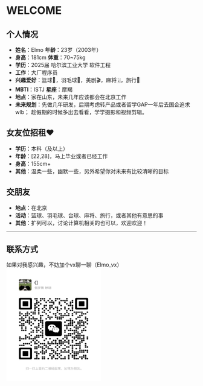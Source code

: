 # WELCOME
## 个人情况
- **姓名**：Elmo         **年龄**：23岁（2003年）
- **身高**：181cm      **体重**：70~75kg
- **学历**：2025届 哈尔滨工业大学 软件工程  
- **工作**：大厂程序员
- **兴趣爱好**：篮球🏀，羽毛球🏸，美剧🎬，麻将🀈，旅行🧳
- **MBTI**：ISTJ          **星座**：摩羯
- **地点**：家在山东，未来几年应该都会在北京工作
- **未来规划**：先做几年研发，后期考虑转产品或者留学GAP一年后去国企追求wlb；
           趁假期的时候多出去看看，学学摄影和视频剪辑。

## 女友位招租❤
- **学历**：本科（及以上）
- **年龄**：[22,28]，马上毕业或者已经工作
- **身高**：155cm+
- **其他**：温柔一些，幽默一些，另外希望你对未来有比较清晰的目标

## 交朋友

- **地点**：在北京
- **活动**：篮球、羽毛球、台球、麻将、旅行，或者其他有意思的事
- **其他**：扩列可以，讨论计算机相关的也可以，欢迎欢迎！

---
## 联系方式
如果对我感兴趣，不妨加个vx聊一聊（Elmo_vx）
<img src="https://raw.githubusercontent.com/Elmo2022/pictureBed/master/img/202501111929763.jpg" alt="微信二维码" width="250" height="300">



